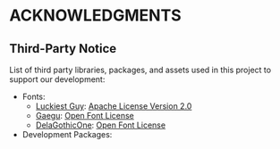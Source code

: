 # ACKNOWLEDGMENTS

## Third-Party Notice
List of third party libraries, packages, and assets used in this project to support our development:
- Fonts:
   - [Luckiest Guy](https://fonts.google.com/specimen/Luckiest+Guy/about): [Apache License Version 2.0](http://www.apache.org/licenses/LICENSE-2.0)
   - [Gaegu](https://fonts.google.com/specimen/Gaegu/about): [Open Font License](https://scripts.sil.org/cms/scripts/page.php?site_id=nrsi&id=OFL)
   - [DelaGothicOne](https://fonts.google.com/specimen/Dela+Gothic+One/about): [Open Font License](https://scripts.sil.org/cms/scripts/page.php?site_id=nrsi&id=OFL)
- Development Packages: